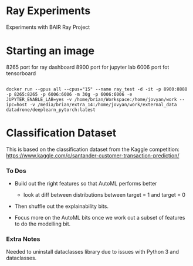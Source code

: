 # Ray Experiments

Experiments with BAIR Ray Project

# Starting an image

8265 port for ray dashboard
8900 port for jupyter lab
6006 port fot tensorboard

```{bash}

docker run --gpus all --cpus="15" --name ray_test -d -it -p 8900:8888 -p 8265:8265 -p 6006:6006 -m 30g -p 6006:6006 -e JUPYTER_ENABLE_LAB=yes -v /home/brian/Workspace:/home/jovyan/work --ipc=host -v /media/brian/extra_14:/home/jovyan/work/external_data datadrone/deeplearn_pytorch:latest

```

# Classification Dataset

This is based on the classification dataset from the Kaggle competition: 
https://www.kaggle.com/c/santander-customer-transaction-prediction/


### To Dos

- Build out the right features so that AutoML performs better
  - look at diff between distributions between target = 1 and target = 0

- Then shuffle out the explainability bits.

- Focus more on the AutoML bits once we work out a subset of features to do the modelling bit.

### Extra Notes

Needed to uninstall dataclasses library due to issues with Python 3 and dataclasses.

